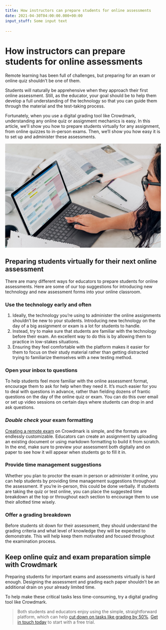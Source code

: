```yaml
---
title: How instructors can prepare students for online assessments
date: 2021-04-30T04:00:00.000+00:00
input_stuff: Some input text

---
```

# How instructors can prepare students for online assessments

Remote learning has been full of challenges, but preparing for an exam or online quiz shouldn’t be one of them.

Students will naturally be apprehensive when they approach their first online assessment. Still, as the educator, your goal should be to help them develop a full understanding of the technology so that you can guide them through the material and the test-taking process.

Fortunately, when you use a digital grading tool like Crowdmark, understanding any online quiz or assignment mechanics is easy. In this article, we’ll show you how to prepare students virtually for any assignment, from online quizzes to in-person exams. Then, we’ll show you how easy it is to set up and administer these assessments.

![](/uploads/how-instructors-can-prepare-students-for-online-assessments.jpg)

## Preparing students virtually for their next online assessment

There are many different ways for educators to prepare students for online assessments. Here are some of our top suggestions for introducing new technology and new assessment forms into your online classroom.

### Use the technology early and often

1. Ideally, the technology you’re using to administer the online assignments shouldn’t be new to your students. Introducing new technology on the day of a big assignment or exam is a lot for students to handle.
2. Instead, try to make sure that students are familiar with the technology before their exam. An excellent way to do this is by allowing them to practice in low-stakes situations.
3. Ensuring they feel comfortable with the platform makes it easier for them to focus on their study material rather than getting distracted trying to familiarize themselves with a new testing method.

### Open your inbox to questions

To help students feel more familiar with the online assessment format, encourage them to ask for help when they need it. It’s much easier for you to deal with questions in advance, rather than fielding dozens of frantic questions on the day of the online quiz or exam. You can do this over email or set up video sessions on certain days where students can drop in and ask questions.

### _Double check_ your exam formatting

[Creating a remote exam](https://crowdmark.com/help/creating-a-remote-exam/) on Crowdmark is simple, and the formats are endlessly customizable. Educators can create an assignment by uploading an existing document or using markdown formatting to build it from scratch. In the end, make sure to preview your assessment both digitally and on paper to see how it will appear when students go to fill it in.

### Provide time management suggestions

Whether you plan to proctor the exam in person or administer it online, you can help students by providing time management suggestions throughout the assessment. If you’re in-person, this could be done verbally. If students are taking the quiz or test online, you can place the suggested time breakdown at the top or throughout each section to encourage them to use their allotted time wisely.

### Offer a grading breakdown

Before students sit down for their assessment, they should understand the grading criteria and what level of knowledge they will be expected to demonstrate. This will help keep them motivated and focused throughout the examination process.

## Keep online quiz and exam preparation simple with Crowdmark

Preparing students for important exams and assessments virtually is hard enough. Designing the assessment and grading each paper shouldn’t be an additional drain on your already limited time.

To help make these critical tasks less time-consuming, try a digital grading tool like Crowdmark. 

> Both students and educators enjoy using the simple, straightforward platform, which can help [cut down on tasks like grading by 50%](https://crowdmark.com/our-story/). [Get in touch today](https://crowdmark.com/contact/) to start with a free trial.

    